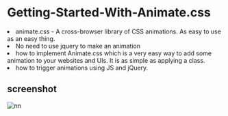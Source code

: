 # Getting-Started-With-Animate.css
<li> animate.css - A cross-browser library of CSS animations. As easy to use as an easy thing.</li>
<li> No need to use jquery to make an animation </li>
<li>how to implement Animate.css which is a very easy way to add some animation to your websites and UIs. It is as simple as applying a class.</li>
<li> how to trigger animations using JS and jQuery. </li>

## screenshot

![nn](https://user-images.githubusercontent.com/12325386/28750519-85ebbed8-7520-11e7-83a5-266a4b5348be.JPG)
